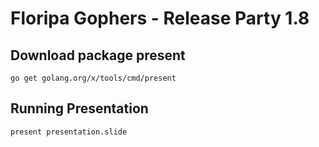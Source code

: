 # Floripa Gophers - Release Party 1.8

## Download package present

```
go get golang.org/x/tools/cmd/present
```

## Running Presentation

```
present presentation.slide
```
